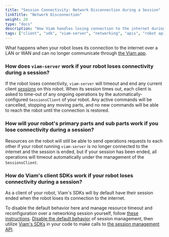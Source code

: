 ```yaml
---
title: "Session Connectivity: Network Disconnection during a Session"
linkTitle: "Network Disconnection"
weight: 20
type: "docs"
description: "How Viam handles losing connection to the internet during a robot session."
tags: ["client", "sdk", "viam-server", "networking", "apis", "robot api", "session"]
---
```


What happens when your robot loses its connection to the internet over a LAN or WAN and can no longer communicate through [the Viam app](https://app.viam.com).

### How does `viam-server` work if your robot loses connectivity during a session?

If the robot loses connectivity, `viam-server` will timeout and end any current client [*sessions*](/program/apis/sessions/) on this robot.
When its session times out, each client is asked to time-out of any ongoing operations by the automatically-configured `SessionsClient` of your robot. 
Any active commands will be cancelled, stopping any moving parts, and no new commands will be able to reach the robot until the connection is restored.


### How will your robot's primary parts and sub parts work if you lose connectivity during a session?

Resources on the robot will still be able to send operations requests to each other if your robot running `viam-server` is no longer connected to the internet and the session is ended, but if your session has been ended, all operations will timeout automatically under the management of the `SessionsClient`.

### How do Viam's client SDKs work if your robot loses connectivity during a session?

As a client of your robot, Viam's SDKs will by default have their session ended when the robot loses its connection to the internet.

To disable the default behavior here and manage resource timeout and reconfiguration over a networking session yourself, follow [these instructions](/program/apis/sessions/).
[Disable the default behavior](/program/apis/sessions/#disable-default-session-management) of session management, then utilize [Viam's SDKs](/program/) in your code to make calls to [the session management API](https://pkg.go.dev/go.viam.com/rdk/session#hdr-API).

